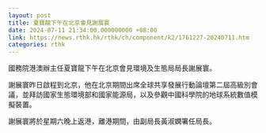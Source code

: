 ```yaml
---
layout: post
title: 夏寶龍下午在北京會見謝展寰
date: 2024-07-11 21:34:00.000000000 +08:00
link: https://news.rthk.hk/rthk/ch/component/k2/1761227-20240711.htm
categories: rthk
---
```


國務院港澳辦主任夏寶龍下午在北京會見環境及生態局局長謝展寰。

謝展寰昨日啟程到北京，他在北京期間出席全球共享發展行動論壇第二屆高級別會議，並拜訪國家生態環境部和國家能源局，以及參觀中國科學院的地球系統數值模擬裝置。

謝展寰將於星期六晚上返港，離港期間，由副局長黃淑嫻署任局長。
